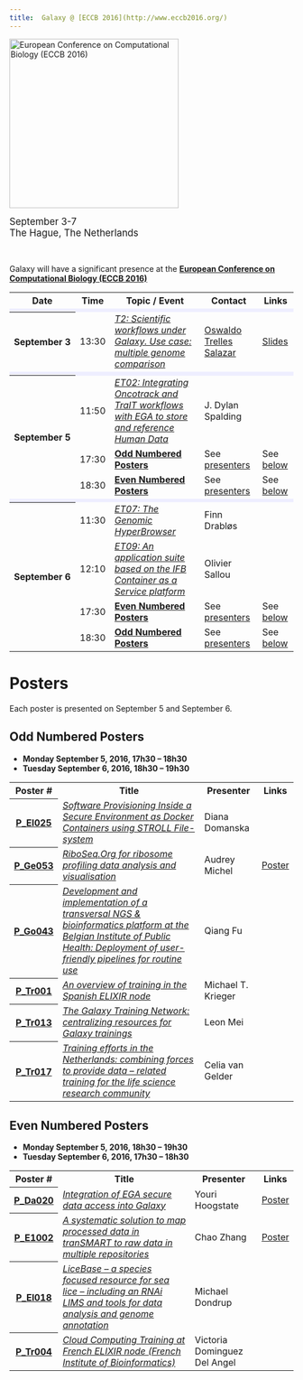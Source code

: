 ```yaml
---
title:  Galaxy @ [ECCB 2016](http://www.eccb2016.org/)
---
```

<div class='center'>

<a href='http://www.eccb2016.org/'><img src="/images/logos/ECCB2016Full.png" alt="European Conference on Computational Biology (ECCB 2016)" width="300" /></a>


<span style="font-size: larger;"> September 3-7<br />
The Hague, The Netherlands </span>
</div>

<br />

Galaxy will have a significant presence at the **[European Conference on Computational Biology (ECCB 2016)](http://www.eccb2016.org/)**

<table>
  <tr class="th" >
    <th> Date </th>
    <th> Time </th>
    <th> Topic / Event </th>
    <th> Contact </th>
    <th> Links </th>
  </tr>
  <tr>
    <td colspan=5 style=" background-color: #eef;"> </td>
  </tr>
  <tr>
    <th> September&nbsp;3 </th>
    <td> 13:30 </td>
    <td> <em><a href='http://www.eccb2016.org/programme/tutorials/t2/'>T2: Scientific workflows under Galaxy. Use case: multiple genome comparison</a></em> </td>
    <td> <a href='http://www.ac.uma.es/~ots/'>Oswaldo Trelles Salazar</a> </td>
    <td> <a href='http://bitlab-es.com/bitlab/compartir/galaxy-eccb/slides/'>Slides</a> </td>
  </tr>
  <tr>
    <td colspan=5 style=" background-color: #eef;"> </td>
  </tr>
  <tr>
    <th rowspan=3> September 5 </th>
    <td> 11:50 </td>
    <td> <em><a href='http://www.eccb2016.org/sessions/et02/'>ET02: Integrating Oncotrack and TraIT workflows with EGA to store and reference Human Data</a></em> </td>
    <td> J. Dylan Spalding </td>
    <td> </td>
  </tr>
  <tr>
    <td> 17:30 </td>
    <td> <strong><a href='/events/eccb2016/#odd-numbered-posters'>Odd Numbered Posters</a></strong> </td>
    <td> See <a href='/events/eccb2016/#odd-numbered-posters'>presenters</a> </td>
    <td> See <a href='/events/eccb2016/#odd-numbered-posters'>below</a> </td>
  </tr>
  <tr>
    <td> 18:30 </td>
    <td> <strong><a href='/events/eccb2016/#even-numbered-posters'>Even Numbered Posters</a></strong> </td>
    <td> See <a href='/events/eccb2016/#even-numbered-posters'>presenters</a> </td>
    <td> See <a href='/events/eccb2016/#even-numbered-posters'>below</a> </td>
  </tr>
  <tr>
    <td colspan=5 style=" background-color: #eef;"> </td>
  </tr>
  <tr>
    <th rowspan=4> September 6 </th>
    <td> 11:30 </td>
    <td> <em><a href='http://www.eccb2016.org/sessions/et07-the-genomic-hyperbrowser/'>ET07:  The Genomic HyperBrowser</a></em> </td>
    <td> Finn Drabløs </td>
    <td> </td>
  </tr>
  <tr>
    <td> 12:10 </td>
    <td> <em><a href='http://www.eccb2016.org/sessions/et09/'>ET09: An application suite based on the IFB Container as a Service platform</a></em> </td>
    <td> Olivier Sallou </td>
    <td> </td>
  </tr>
  <tr>
    <td> 17:30 </td>
    <td> <strong><a href='/events/eccb2016/#even-numbered-posters'>Even Numbered Posters</a></strong> </td>
    <td> See <a href='/events/eccb2016/#even-numbered-posters'>presenters</a> </td>
    <td> See <a href='/events/eccb2016/#odd-numbered-posters'>below</a> </td>
  </tr>
  <tr>
    <td> 18:30 </td>
    <td> <strong><a href='/events/eccb2016/#odd-numbered-posters'>Odd Numbered Posters</a></strong> </td>
    <td> See <a href='/events/eccb2016/#odd-numbered-posters'>presenters</a> </td>
    <td> See <a href='/events/eccb2016/#even-numbered-posters'>below</a> </td>
  </tr>
</table>



# Posters

Each poster is presented on September 5 and September 6.

## Odd Numbered Posters

* **Monday September 5, 2016, 17h30 – 18h30**
* **Tuesday September 6, 2016, 18h30 – 19h30**

<table>
  <tr class="th" >
    <th> Poster # </th>
    <th> Title </th>
    <th> Presenter </th>
    <th> Links </th>
  </tr>
  <tr>
    <th> <a href='http://www.eccb2016.org/wp-content/uploads/2016/09/Poster-list-elixir.pdf'>P_El025</a> </th>
    <td> <em><a href='http://www.eccb2016.org/wp-content/uploads/2016/09/Poster-list-elixir.pdf'>Software Provisioning Inside a Secure Environment as Docker Containers using STROLL File-system</a></em> </td>
    <td> Diana Domanska </td>
    <td> </td>
  </tr>
  <tr>
    <th> <a href='http://www.eccb2016.org/wp-content/uploads/2016/08/Poster-overzicht-tbv-website_GENES.pdf'>P_Ge053</a> </th>
    <td> <em><a href='http://www.eccb2016.org/wp-content/uploads/2016/08/Poster-overzicht-tbv-website_GENES.pdf'>RiboSeq.Org for ribosome profiling data analysis and visualisation</a></em> </td>
    <td> Audrey Michel </td>
    <td> <a href='http://f1000research.com/posters/5-2173'>Poster</a> </td>
  </tr>
  <tr>
    <th> <a href='http://www.eccb2016.org/wp-content/uploads/2016/08/Poster-overzicht-tbv-website_GENOMES.pdf'>P_Go043</a> </th>
    <td> <em><a href='http://www.eccb2016.org/wp-content/uploads/2016/08/Poster-overzicht-tbv-website_GENOMES.pdf'>Development and implementation of a transversal NGS & bioinformatics platform at the Belgian Institute of Public Health: Deployment of user-friendly pipelines for routine use</a></em> </td>
    <td> Qiang Fu </td>
    <td> </td>
  </tr>
  <tr>
    <th> <a href='http://www.eccb2016.org/wp-content/uploads/2016/09/Poster-list-training.pdf'>P_Tr001</a> </th>
    <td> <em><a href='http://www.eccb2016.org/wp-content/uploads/2016/09/Poster-list-training.pdf'>An overview of training in the Spanish ELIXIR node</a></em> </td>
    <td> Michael T. Krieger </td>
    <td> </td>
  </tr>
  <tr>
    <th> <a href='http://www.eccb2016.org/wp-content/uploads/2016/09/Poster-list-training.pdf'>P_Tr013</a> </th>
    <td> <em><a href='http://www.eccb2016.org/wp-content/uploads/2016/09/Poster-list-training.pdf'>The Galaxy Training Network: centralizing resources for Galaxy trainings</a></em> </td>
    <td> Leon Mei </td>
    <td> </td>
  </tr>
  <tr>
    <th> <a href='http://www.eccb2016.org/wp-content/uploads/2016/09/Poster-list-training.pdf'>P_Tr017</a> </th>
    <td> <em><a href='http://www.eccb2016.org/wp-content/uploads/2016/09/Poster-list-training.pdf'>Training efforts in the Netherlands: combining forces to provide data – related training for the life science research community</a></em> </td>
    <td> Celia van Gelder </td>
    <td> </td>
  </tr>
</table>


## Even Numbered Posters

* **Monday September 5, 2016, 18h30 – 19h30**
* **Tuesday September 6, 2016, 17h30 – 18h30**

<table>
  <tr class="th" >
    <th> Poster # </th>
    <th> Title </th>
    <th> Presenter </th>
    <th> Links </th>
  </tr>
  <tr>
    <th> <a href='http://www.eccb2016.org/wp-content/uploads/2016/09/Poster-list-data.pdf'>P_Da020</a> </th>
    <td> <em><a href='http://www.eccb2016.org/wp-content/uploads/2016/09/Poster-list-data.pdf'>Integration of EGA secure data access into Galaxy</a></em> </td>
    <td> Youri Hoogstate </td>
    <td> <a href='http://f1000research.com/posters/5-2139'>Poster</a> </td>
  </tr>
  <tr>
    <th> <a href='http://www.eccb2016.org/wp-content/uploads/2016/09/Poster-list-elixir.pdf'>P_E1002</a> </th>
    <td> <em><a href='http://f1000research.com/posters/5-2158'>A systematic solution to map processed data in tranSMART to raw data in multiple repositories</a></em> </td>
    <td> Chao Zhang </td>
    <td> <a href='http://f1000research.com/posters/5-2158'>Poster</a> </td>
  </tr>
  <tr>
    <th> <a href='http://www.eccb2016.org/wp-content/uploads/2016/09/Poster-list-elixir.pdf'>P_El018</a> </th>
    <td> <em><a href='http://www.eccb2016.org/wp-content/uploads/2016/09/Poster-list-elixir.pdf'>LiceBase – a species focused resource for sea lice – including an RNAi LIMS and tools for data analysis and genome annotation</a></em> </td>
    <td> Michael Dondrup </td>
    <td> </td>
  </tr>
  <tr>
    <th> <a href='http://www.eccb2016.org/wp-content/uploads/2016/09/Poster-list-training.pdf'>P_Tr004</a> </th>
    <td> <em><a href='http://www.eccb2016.org/wp-content/uploads/2016/09/Poster-list-training.pdf'>Cloud Computing Training at French ELIXIR node (French Institute of Bioinformatics)</a></em> </td>
    <td> Victoria Dominguez Del Angel </td>
    <td> </td>
  </tr>
</table>
